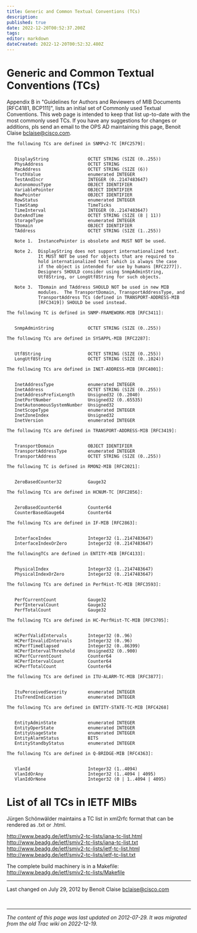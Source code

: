 ```yaml
---
title: Generic and Common Textual Conventions (TCs)
description: 
published: true
date: 2022-12-20T00:52:37.200Z
tags: 
editor: markdown
dateCreated: 2022-12-20T00:52:32.480Z
---
```


# Generic and Common Textual Conventions (TCs)

Appendix B in "Guidelines for Authors and Reviewers of MIB Documents [RFC4181, BCP111]", lists an initial set of Commonly used Textual Conventions. This web page is intended to keep that list up-to-date with the most commonly used TCs. If you have any suggestions for changes or additions, pls send an email to the OPS AD maintaining this page, Benoit Claise bclaise@cisco.com. 

```
The following TCs are defined in SNMPv2-TC [RFC2579]: 


   DisplayString               OCTET STRING (SIZE (0..255))
   PhysAddress                 OCTET STRING
   MacAddress                  OCTET STRING (SIZE (6))
   TruthValue                  enumerated INTEGER
   TestAndIncr                 INTEGER (0..2147483647)
   AutonomousType              OBJECT IDENTIFIER
   VariablePointer             OBJECT IDENTIFIER
   RowPointer                  OBJECT IDENTIFIER
   RowStatus                   enumerated INTEGER
   TimeStamp                   TimeTicks
   TimeInterval                INTEGER (0..2147483647)
   DateAndTime                 OCTET STRING (SIZE (8 | 11))
   StorageType                 enumerated INTEGER
   TDomain                     OBJECT IDENTIFIER
   TAddress                    OCTET STRING (SIZE (1..255))

   Note 1.  InstancePointer is obsolete and MUST NOT be used.

   Note 2.  DisplayString does not support internationalized text.
            It MUST NOT be used for objects that are required to
            hold internationalized text (which is always the case
            if the object is intended for use by humans [RFC2277]).
            Designers SHOULD consider using SnmpAdminString,
            Utf8String, or LongUtf8String for such objects.

   Note 3.  TDomain and TAddress SHOULD NOT be used in new MIB
            modules.  The TransportDomain, TransportAddressType, and
            TransportAddress TCs (defined in TRANSPORT-ADDRESS-MIB
            [RFC3419]) SHOULD be used instead.

The following TC is defined in SNMP-FRAMEWORK-MIB [RFC3411]: 


   SnmpAdminString             OCTET STRING (SIZE (0..255))

The following TCs are defined in SYSAPPL-MIB [RFC2287]: 


   Utf8String                  OCTET STRING (SIZE (0..255))
   LongUtf8String              OCTET STRING (SIZE (0..1024))

The following TCs are defined in INET-ADDRESS-MIB [RFC4001]: 


   InetAddressType             enumerated INTEGER
   InetAddress                 OCTET STRING (SIZE (0..255))
   InetAddressPrefixLength     Unsigned32 (0..2040)
   InetPortNumber              Unsigned32 (0..65535)
   InetAutonomousSystemNumber  Unsigned32
   InetScopeType               enumerated INTEGER
   InetZoneIndex               Unsigned32
   InetVersion                 enumerated INTEGER

The following TCs are defined in TRANSPORT-ADDRESS-MIB [RFC3419]: 


   TransportDomain             OBJECT IDENTIFIER
   TransportAddressType        enumerated INTEGER
   TransportAddress            OCTET STRING (SIZE (0..255))

The following TC is defined in RMON2-MIB [RFC2021]: 


   ZeroBasedCounter32          Gauge32

The following TCs are defined in HCNUM-TC [RFC2856]: 


   ZeroBasedCounter64          Counter64
   CounterBasedGauge64         Counter64

The following TCs are defined in IF-MIB [RFC2863]: 


   InterfaceIndex              Integer32 (1..2147483647)
   InterfaceIndexOrZero        Integer32 (0..2147483647)

The followingTCs are defined in ENTITY-MIB [RFC4133]: 


   PhysicalIndex               Integer32 (1..2147483647)
   PhysicalIndexOrZero         Integer32 (0..2147483647)

The following TCs are defined in PerfHist-TC-MIB [RFC3593]: 


   PerfCurrentCount            Gauge32
   PerfIntervalCount           Gauge32
   PerfTotalCount              Gauge32

The following TCs are defined in HC-PerfHist-TC-MIB [RFC3705]: 


   HCPerfValidIntervals        Integer32 (0..96)
   HCPerfInvalidIntervals      Integer32 (0..96)
   HCPerfTimeElapsed           Integer32 (0..86399)
   HCPerfIntervalThreshold     Unsigned32 (0..900)
   HCPerfCurrentCount          Counter64
   HCPerfIntervalCount         Counter64
   HCPerfTotalCount            Counter64

The following TCs are defined in ITU-ALARM-TC-MIB [RFC3877]: 


   ItuPerceivedSeverity        enumerated INTEGER
   ItuTrendIndication          enumerated INTEGER

The following TCs are defined in ENTITY-STATE-TC-MIB [RFC4268] 


   EntityAdminState            enumerated INTEGER
   EntityOperState             enumerated INTEGER
   EntityUsageState            enumerated INTEGER
   EntityAlarmStatus           BITS
   EntityStandbyStatus         enumerated INTEGER

The following TCs are defined in Q-BRIDGE-MIB [RFC4363]: 


   VlanId                      Integer32 (1..4094)
   VlanIdOrAny                 Integer32 (1..4094 | 4095)
   VlanIdOrNone                Integer32 (0 | 1..4094 | 4095)

```

# List of all TCs in IETF MIBs 

Jürgen Schönwälder maintains a TC list in xml2rfc format that can be rendered as .txt or .html. 

http://www.beadg.de/ietf/smiv2-tc-lists/iana-tc-list.html
http://www.beadg.de/ietf/smiv2-tc-lists/iana-tc-list.txt
http://www.beadg.de/ietf/smiv2-tc-lists/ietf-tc-list.html
http://www.beadg.de/ietf/smiv2-tc-lists/ietf-tc-list.txt

The complete build machinery is in a Makefile: http://www.beadg.de/ietf/smiv2-tc-lists/Makefile

--------------------------------------------------------------------------------
Last changed on July 29, 2012 by Benoit Claise bclaise@cisco.com 


&nbsp;
&nbsp;
&nbsp;

---

*The content of this page was last updated on 2012-07-29. It was migrated from the old Trac wiki on 2022-12-19.*